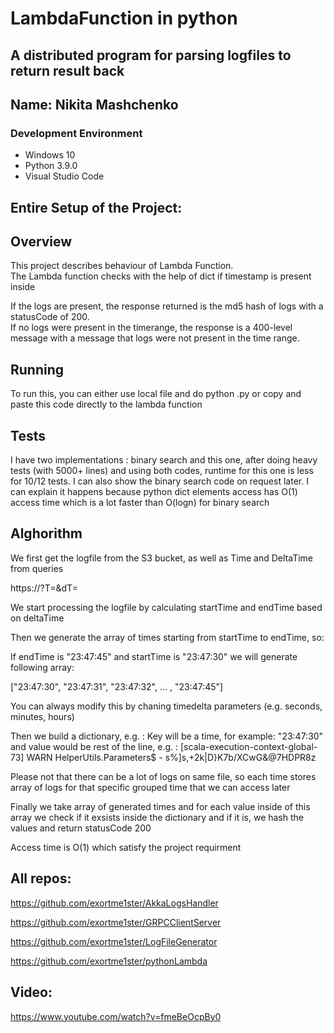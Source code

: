 # LambdaFunction in python

## A distributed program for parsing logfiles to return result back

## Name: Nikita Mashchenko

### Development Environment

- Windows 10
- Python 3.9.0
- Visual Studio Code

## Entire Setup of the Project:


## Overview

This project describes behaviour of Lambda Function.<br/>
The Lambda function checks with the help of dict if timestamp is present inside<br/>

If the logs are present, the response returned is the md5 hash of logs with a statusCode of 200.<br/>
If no logs were present in the timerange, the response is a 400-level message with a message that logs were not present in the time range.


## Running

To run this, you can either use local file and do python <filename>.py or copy and paste this code directly to the lambda function

## Tests

I have two implementations : binary search and this one, after doing heavy tests (with 5000+ lines) and using both codes, runtime for this one is less for 10/12 tests. I can also show the binary search code on request later. I can explain it happens because python dict elements access has O(1) access time which is a lot faster than O(logn) for binary search
  
## Alghorithm
  
We first get the logfile from the S3 bucket, as well as Time and DeltaTime from queries
  
https://<link>?T=<time>&dT=<time>
  
We start processing the logfile by calculating startTime and endTime based on deltaTime
  
Then we generate the array of times starting from startTime to endTime, so:
  
If endTime is "23:47:45" and startTime is "23:47:30" we will generate following array:

["23:47:30", "23:47:31", "23:47:32", ... , "23:47:45"]
  
You can always modify this by chaning timedelta parameters (e.g. seconds, minutes, hours)

Then we build a dictionary, e.g. :
  Key will be a time, for example: "23:47:30" and value would be rest of the line, e.g. : [scala-execution-context-global-73] WARN  HelperUtils.Parameters$ - s%]s,+2k|D}K7b/XCwG&@7HDPR8z
  
Please not that there can be a lot of logs on same file, so each time stores array of logs for that specific grouped time that we can access later
  
Finally we take array of generated times and for each value inside of this array we check if it exsists inside the dictionary and if it is, we hash the values and return statusCode 200
  
Access time is O(1) which satisfy the project requirment
  
 

## All repos:

https://github.com/exortme1ster/AkkaLogsHandler

https://github.com/exortme1ster/GRPCClientServer

https://github.com/exortme1ster/LogFileGenerator

https://github.com/exortme1ster/pythonLambda

## Video:
https://www.youtube.com/watch?v=fmeBeOcpBy0
